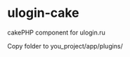 ulogin-cake
===========

cakePHP component for ulogin.ru

Copy folder to you_project/app/plugins/



